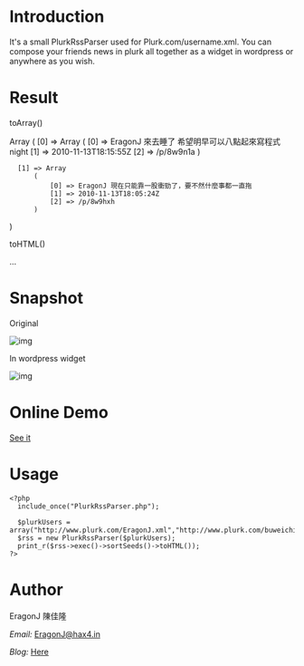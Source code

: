 Introduction
============

It's a small PlurkRssParser used for Plurk.com/username.xml.
You can compose your friends news in plurk all together as a widget in wordpress or anywhere as you wish.

Result
======

toArray()

  Array
  (
      [0] => Array
          (
              [0] => EragonJ 來去睡了 希望明早可以八點起來寫程式 night
              [1] => 2010-11-13T18:15:55Z
              [2] => /p/8w9n1a
          )

      [1] => Array
          (
              [0] => EragonJ 現在只能靠一股衝勁了，要不然什麼事都一直拖
              [1] => 2010-11-13T18:05:24Z
              [2] => /p/8w9hxh
          )
  )

toHTML()
  
  ...

Snapshot
========

  Original 

  ![img](http://images.plurk.com/3626549_f1643fa4e0d012e180f1d0941f4ce119.jpg)

  In wordpress widget

  ![img](http://images.plurk.com/3626549_907ea0819465481d4da08dee3de7ccb7.jpg)

Online Demo
===========

  [See it](http://eragonj.hax4.in/toys/PlurkRssParser/demo.php)

Usage
=====

    <?php
      include_once("PlurkRssParser.php");

      $plurkUsers = array("http://www.plurk.com/EragonJ.xml","http://www.plurk.com/buweichiu.xml","http://www.plurk.com/BlackACE.xml");
      $rss = new PlurkRssParser($plurkUsers);
      print_r($rss->exec()->sortSeeds()->toHTML());
    ?>

Author
======

EragonJ 陳佳隆

*Email:* EragonJ@hax4.in

*Blog:* [Here](http://eragonj.hax4.in)
